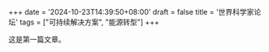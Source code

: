 +++
date = '2024-10-23T14:39:50+08:00'
draft = false
title = '世界科学家论坛'
tags = ["可持续解决方案", "能源转型"]
+++

这是第一篇文章。
